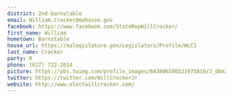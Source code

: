 ```yaml
---
district: 2nd-barnstable
email: William.Crocker@mahouse.gov
facebook: https://www.facebook.com/StateRepWillCrocker/
first_name: William
hometown: Barnstable
house_url: https://malegislature.gov/Legislators/Profile/WLC1
last_name: Crocker
party: R
phone: (617) 722-2014
picture: https://pbs.twimg.com/profile_images/683806580521975810/J_dbm2XQ_400x400.jpg
twitter: https://twitter.com/WillCrockerJr
website: http://www.electwillcrocker.com/
---
```

